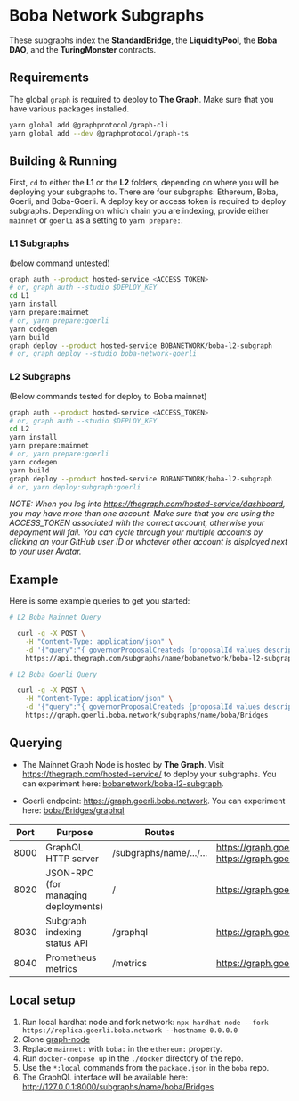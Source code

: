 # Boba Network Subgraphs

These subgraphs index the **StandardBridge**, the **LiquidityPool**, the **Boba DAO**, and the **TuringMonster** contracts.

## Requirements

The global `graph` is required to deploy to **The Graph**. Make sure that you have various packages installed.

```bash
yarn global add @graphprotocol/graph-cli
yarn global add --dev @graphprotocol/graph-ts
```

## Building & Running

First, `cd` to either the **L1** or the **L2** folders, depending on where you will be deploying your subgraphs to. There are four subgraphs: Ethereum, Boba, Goerli, and Boba-Goerli. A deploy key or access token is required to deploy subgraphs. Depending on which chain you are indexing, provide either `mainnet` or `goerli` as a setting to `yarn prepare:`.

### L1 Subgraphs

(below command untested)

```bash
graph auth --product hosted-service <ACCESS_TOKEN>
# or, graph auth --studio $DEPLOY_KEY
cd L1
yarn install
yarn prepare:mainnet
# or, yarn prepare:goerli
yarn codegen
yarn build
graph deploy --product hosted-service BOBANETWORK/boba-l2-subgraph
# or, graph deploy --studio boba-network-goerli
```

### L2 Subgraphs

(Below commands tested for deploy to Boba mainnet)

```bash
graph auth --product hosted-service <ACCESS_TOKEN>
# or, graph auth --studio $DEPLOY_KEY
cd L2
yarn install
yarn prepare:mainnet
# or, yarn prepare:goerli
yarn codegen
yarn build
graph deploy --product hosted-service BOBANETWORK/boba-l2-subgraph
# or, yarn deploy:subgraph:goerli
```

*NOTE: When you log into https://thegraph.com/hosted-service/dashboard, you may have more than one account. Make sure that you are using the ACCESS_TOKEN associated with the correct account, otherwise your depoyment will fail. You can cycle through your multiple accounts by clicking on your GitHub user ID or whatever other account is displayed next to your user Avatar.*

## Example

Here is some example queries to get you started:

```bash
# L2 Boba Mainnet Query

  curl -g -X POST \
    -H "Content-Type: application/json" \
    -d '{"query":"{ governorProposalCreateds {proposalId values description proposer}}"}' \
    https://api.thegraph.com/subgraphs/name/bobanetwork/boba-l2-subgraph

```

```bash
# L2 Boba Goerli Query

  curl -g -X POST \
    -H "Content-Type: application/json" \
    -d '{"query":"{ governorProposalCreateds {proposalId values description proposer}}"}' \
    https://graph.goerli.boba.network/subgraphs/name/boba/Bridges

```

## Querying

* The Mainnet Graph Node is hosted by **The Graph**. Visit https://thegraph.com/hosted-service/ to deploy your subgraphs. You can experiment here: [ bobanetwork/boba-l2-subgraph](https://thegraph.com/hosted-service/subgraph/bobanetwork/boba-l2-subgraph?query=Example%20query).

* Goerli endpoint: https://graph.goerli.boba.network. You can experiment here: [boba/Bridges/graphql](https://graph.goerli.boba.network/subgraphs/name/boba/Bridges/graphql)

| **Port** | **Purpose**                               | **Routes**              | URL                                                          | **Permission** |
| -------- | ----------------------------------------- | ----------------------- | ------------------------------------------------------------ | -------------- |
| 8000     | GraphQL HTTP server                       | /subgraphs/name/.../... | https://graph.goerli.boba.network <br />https://graph.goerli.boba.network:8000 | Public         |
| 8020     | JSON-RPC<br /> (for managing deployments) | /                       | https://graph.goerli.boba.network:8020                      | Private        |
| 8030     | Subgraph indexing status API              | /graphql                | https://graph.goerli.boba.network:8030                      | Public         |
| 8040     | Prometheus metrics                        | /metrics                | https://graph.goerli.boba.network:8040                      | Public         |


## Local setup

1. Run local hardhat node and fork network: `npx hardhat node --fork https://replica.goerli.boba.network --hostname 0.0.0.0`
2. Clone [graph-node](https://github.com/graphprotocol/graph-node)
3. Replace `mainnet:` with `boba:` in the `ethereum:` property.
4. Run `docker-compose up` in the `./docker` directory of the repo.
5. Use the `*:local` commands from the `package.json` in the `boba` repo.
6. The GraphQL interface will be available here: http://127.0.0.1:8000/subgraphs/name/boba/Bridges
